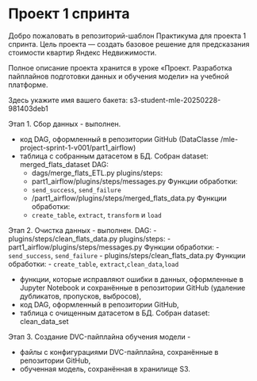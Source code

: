 # Проект 1 спринта

Добро пожаловать в репозиторий-шаблон Практикума для проекта 1 спринта. Цель проекта — создать базовое решение для предсказания стоимости квартир Яндекс Недвижимости.

Полное описание проекта хранится в уроке «Проект. Разработка пайплайнов подготовки данных и обучения модели» на учебной платформе.

Здесь укажите имя вашего бакета: s3-student-mle-20250228-981403deb1

Этап 1. Сбор данных - выполнен.
- код DAG, оформленный в репозитории GitHub (DataClasse /mle-project-sprint-1-v001/part1_airflow)
- таблица с собранным датасетом в БД. Собран dataset: merged_flats_dataset
DAG:
    - dags/merge_flats_ETL.py
plugins/steps:
    - part1_airflow/plugins/steps/messages.py
    Функции обработки:
    - `send_success`, `send_failure`
    - /part1_airflow/plugins/steps/merged_flats_data.py
    Функции обработки:
    - `create_table`, `extract`, `transform` и `load`

Этап 2. Очистка данных - выполнен.
DAG:
    - plugins/steps/clean_flats_data.py
plugins/steps:
    - part1_airflow/plugins/steps/messages.py
    Функции обработки:
    - `send_success`, `send_failure`
    - plugins/steps/clean_flats_data.py
    Функции обработки:
    - `create_table`, `extract`,`clean_data`,`load`
- функции, которые исправляют ошибки в данных, оформленные в Jupyter Notebook и сохранённые в репозитории GitHub (удаление дубликатов, пропусков, выбросов),
- код DAG, оформленный в репозитории GitHub,
- таблица с очищенным датасетом в БД. Собран dataset: clean_data_set

Этап 3. Создание DVC-пайплайна обучения модели - 
- файлы с конфигурациями DVC-пайплайна, сохранённые в репозитории GitHub,
- обученная модель, сохранённая в хранилище S3.
